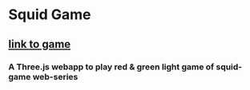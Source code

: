 # Squid Game
## [link to game](https://0squid-game0.netlify.app/)
### A Three.js webapp to play red & green light game of squid-game web-series
